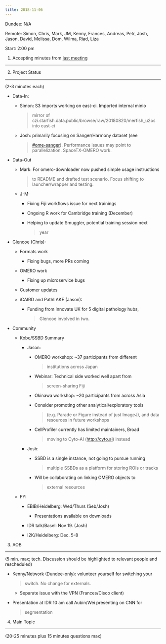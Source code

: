 ```yaml
---
title: 2018-11-06
---
```


Dundee: N/A

Remote: Simon, Chris, Mark, JM, Kenny, Frances, Andreas, Petr, Josh,
Jason, David, Melissa, Dom, Wilma, Riad, Liza

Start: 2:00 pm

1. Accepting minutes from [<u>last meeting</u>](https://drive.google.com/open?id=1TndXeC3wQSZVEaB5ZGpEAaPRl1QAufSI)
-------------------------------------------------------------------------------------------------------------------

2. Project Status
-----------------

(2-3 minutes each)

-   Data-In:

    -   Simon: S3 imports working on east-ci. Imported internal minio
        > mirror of
        > czi.starfish.data.public/browse/raw/20180820/merfish\_u2os
        > into east-ci

    -   Josh: primarily focusing on Sanger/Harmony dataset (see
        > [<u>\#ome-sanger</u>](https://openmicroscopy.slack.com/messages/CDHCGMMC1)).
        > Performance issues may point to parallelization. SpaceTX-OMERO
        > work.

-   Data-Out

    -   Mark: For omero-downloader now pushed simple usage instructions
        > to README and drafted test scenario. Focus shifting to
        > launcher/wrapper and testing.

    -   J-M:

        -   Fixing Fiji workflows issue for next trainings

        -   Ongoing R work for Cambridge training (December)

        -   Helping to update Smuggler, potential training session next
            > year

-   Glencoe (Chris):

    -   Formats work

        -   Fixing bugs, more PRs coming

    -   OMERO work

        -   Fixing up microservice bugs

    -   Customer updates

    -   iCAIRD and PathLAKE (Jason):

        -   Funding from Innovate UK for 5 digital pathology hubs,
            > Glencoe involved in two.

-   Community

    -   Kobe/SSBD Summary

        -   Jason:

            -   OMERO workshop: \~37 participants from different
                > institutions across Japan

            -   Webinar: Technical side worked well apart from
                > screen-sharing Fiji

            -   Okinawa workshop: \~20 participants from across Asia

            -   Consider promoting other analytical/exploratory tools
                > (e.g. Parade or Figure instead of just ImageJ), and
                > data resources in future workshops

            -   CellProfiler currently has limited maintainers, Broad
                > moving to Cyto-AI
                > ([<u>http://cyto.ai</u>](http://cyto.ai)) instead

        -   Josh:

            -   SSBD is a single instance, not going to pursue running
                > multiple SSBDs as a platform for storing ROIs or
                > tracks

            -   Will be collaborating on linking OMERO objects to
                > external resources

    -   FYI

        -   EBIB/Heidelberg: Wed/Thurs (Seb/Josh)

            -   Presentations available on downloads

        -   IDR talk/Basel: Nov 19. (Josh)

        -   I2K/Heidelberg: Dec. 5-8

3. AOB
------

(5 min. max; tech. Discussion should be highlighted to relevant people
and rescheduled)

-   Kenny/Network (Dundee-only): volunteer yourself for switching your
    > switch. No change for externals.

    -   Separate issue with the VPN (Frances/Cisco client)

-   Presentation at IDR 10 am call Aubin/Wei presenting on CNN for
    > segmentation

4. Main Topic
-------------

(20-25 minutes plus 15 minutes questions max)
